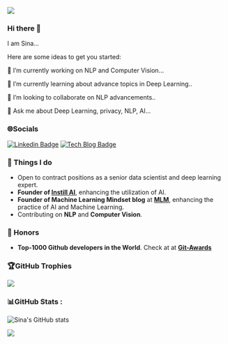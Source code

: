 <!-- number of visitors -->
![](https://komarev.com/ghpvc/?username=astorfi&label=Visitors+Count&color=red&style=flat-square)

### Hi there 👋

I am Sina...

Here are some ideas to get you started:

🔭 I’m currently working on NLP and Computer Vision...

🌱 I’m currently learning about advance topics in Deep Learning..

👯 I’m looking to collaborate on NLP advancements..

💬 Ask me about Deep Learning, privacy, NLP, AI...

<!-- 📫 How to reach me: **[My LinkedIn!](https://www.linkedin.com/in/amirsinatorfi/)** -->

### 🌐Socials

[![Linkedin Badge](https://img.shields.io/badge/-LinkedIn-blue?style=flat-square&logo=Linkedin&logoColor=white&link=https://www.linkedin.com/in/jang-won-park/)](https://www.linkedin.com/in/amirsinatorfi/)
[![Tech Blog Badge](http://img.shields.io/badge/-Tech%20blog-black?style=flat-square&logo=github&link=https://www.machinelearningmindset.com/)](https://www.machinelearningmindset.com/) 


### 🚀 Things I do

- Open to contract positions as a senior data scientist and deep learning expert.
- **Founder of [Instill AI](https://instillai.com/)**, enhancing the utilization of AI.
- **Founder of Machine Learning Mindset blog** at **[MLM](https://www.machinelearningmindset.com/)**, enhancing the practice of AI and Machine Learning.
- Contributing on **NLP** and **Computer Vision**.

### 🚀 Honors
- **Top-1000 Github developers in the World**. Check at at **[Git-Awards](https://gitstar-ranking.com/astorfi)**

### 🏆GitHub Trophies

![](https://github-profile-trophy.vercel.app/?username=astorfi&theme=darkhub&no-frame=false&no-bg=false&margin-w=4)

### 📊GitHub Stats :


![Sina's GitHub stats](https://github-readme-stats.vercel.app/api?username=astorfi&theme=dark&show_icons=true)


<!-- ![](https://github-readme-streak-stats.herokuapp.com/?user=vahidalizadeh&theme=radical&hide_border=false)<br/> -->

![](http://github-readme-streak-stats.herokuapp.com?user=astorfi&theme=elegant&date_format=M%20j%5B%2C%20Y%5D)<br/>

